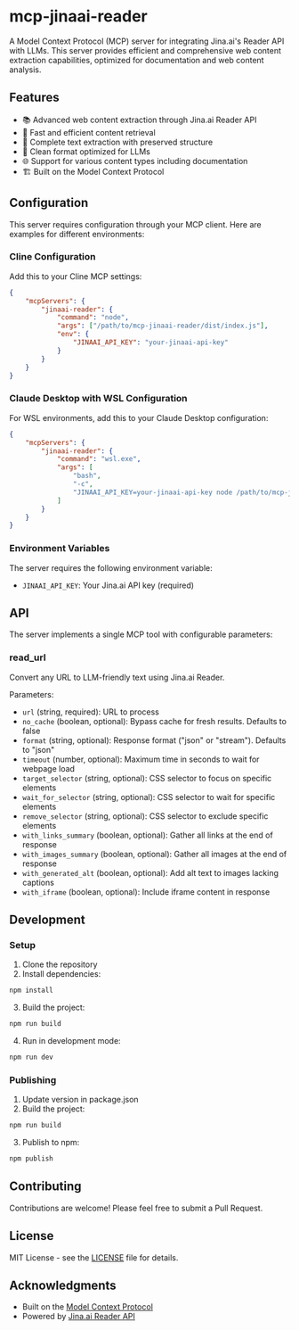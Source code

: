 # mcp-jinaai-reader

A Model Context Protocol (MCP) server for integrating Jina.ai's Reader
API with LLMs. This server provides efficient and comprehensive web
content extraction capabilities, optimized for documentation and web
content analysis.

## Features

- 📚 Advanced web content extraction through Jina.ai Reader API
- 🚀 Fast and efficient content retrieval
- 📄 Complete text extraction with preserved structure
- 🔄 Clean format optimized for LLMs
- 🌐 Support for various content types including documentation
- 🏗️ Built on the Model Context Protocol

## Configuration

This server requires configuration through your MCP client. Here are
examples for different environments:

### Cline Configuration

Add this to your Cline MCP settings:

```json
{
	"mcpServers": {
		"jinaai-reader": {
			"command": "node",
			"args": ["/path/to/mcp-jinaai-reader/dist/index.js"],
			"env": {
				"JINAAI_API_KEY": "your-jinaai-api-key"
			}
		}
	}
}
```

### Claude Desktop with WSL Configuration

For WSL environments, add this to your Claude Desktop configuration:

```json
{
	"mcpServers": {
		"jinaai-reader": {
			"command": "wsl.exe",
			"args": [
				"bash",
				"-c",
				"JINAAI_API_KEY=your-jinaai-api-key node /path/to/mcp-jinaai-reader/dist/index.js"
			]
		}
	}
}
```

### Environment Variables

The server requires the following environment variable:

- `JINAAI_API_KEY`: Your Jina.ai API key (required)

## API

The server implements a single MCP tool with configurable parameters:

### read_url

Convert any URL to LLM-friendly text using Jina.ai Reader.

Parameters:

- `url` (string, required): URL to process
- `no_cache` (boolean, optional): Bypass cache for fresh results.
  Defaults to false
- `format` (string, optional): Response format ("json" or "stream").
  Defaults to "json"
- `timeout` (number, optional): Maximum time in seconds to wait for
  webpage load
- `target_selector` (string, optional): CSS selector to focus on
  specific elements
- `wait_for_selector` (string, optional): CSS selector to wait for
  specific elements
- `remove_selector` (string, optional): CSS selector to exclude
  specific elements
- `with_links_summary` (boolean, optional): Gather all links at the
  end of response
- `with_images_summary` (boolean, optional): Gather all images at the
  end of response
- `with_generated_alt` (boolean, optional): Add alt text to images
  lacking captions
- `with_iframe` (boolean, optional): Include iframe content in
  response

## Development

### Setup

1. Clone the repository
2. Install dependencies:

```bash
npm install
```

3. Build the project:

```bash
npm run build
```

4. Run in development mode:

```bash
npm run dev
```

### Publishing

1. Update version in package.json
2. Build the project:

```bash
npm run build
```

3. Publish to npm:

```bash
npm publish
```

## Contributing

Contributions are welcome! Please feel free to submit a Pull Request.

## License

MIT License - see the [LICENSE](LICENSE) file for details.

## Acknowledgments

- Built on the
  [Model Context Protocol](https://github.com/modelcontextprotocol)
- Powered by [Jina.ai Reader API](https://jina.ai)
